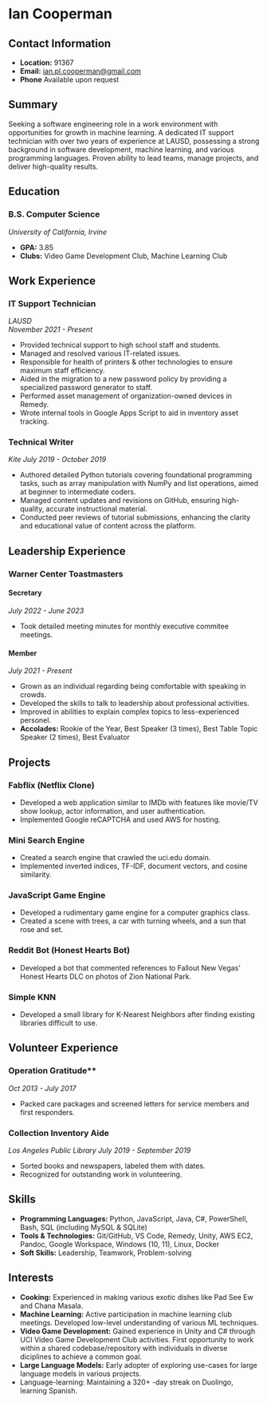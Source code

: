 # Ian Cooperman

## Contact Information
- **Location:** 91367
- **Email:** ian.pl.cooperman@gmail.com
- **Phone** Available upon request

## Summary
Seeking a software engineering role in a work environment with opportunities for growth in machine learning. A dedicated IT support technician with over two years of experience at LAUSD, possessing a strong background in software development, machine learning, and various programming languages. Proven ability to lead teams, manage projects, and deliver high-quality results.

## Education
### B.S. Computer Science
*University of California, Irvine*
- **GPA:** 3.85
- **Clubs:** Video Game Development Club, Machine Learning Club

## Work Experience
### IT Support Technician  
*LAUSD*  
*November 2021 - Present*
- Provided technical support to high school staff and students.
- Managed and resolved various IT-related issues.
- Responsible for health of printers & other technologies to ensure maximum staff efficiency.
- Aided in the migration to a new password policy by providing a specialized password generator to staff.
- Performed asset management of organization-owned devices in Remedy.
- Wrote internal tools in Google Apps Script to aid in inventory asset tracking.

### Technical Writer
*Kite*
*July 2019 - October 2019*
- Authored detailed Python tutorials covering foundational programming tasks, such as array manipulation with NumPy and list operations, aimed at beginner to intermediate coders.
- Managed content updates and revisions on GitHub, ensuring high-quality, accurate instructional material.
- Conducted peer reviews of tutorial submissions, enhancing the clarity and educational value of content across the platform.

## Leadership Experience
### Warner Center Toastmasters
#### Secretary
*July 2022 - June 2023*
- Took detailed meeting minutes for monthly executive commitee meetings.
#### Member
*July 2021 - Present*
- Grown as an individual regarding being comfortable with speaking in crowds.
- Developed the skills to talk to leadership about professional activities.
- Improved in abilities to explain complex topics to less-experienced personel.
- **Accolades:** Rookie of the Year, Best Speaker (3 times), Best Table Topic Speaker (2 times), Best Evaluator

## Projects
### Fabflix (Netflix Clone)
- Developed a web application similar to IMDb with features like movie/TV show lookup, actor information, and user authentication.
- Implemented Google reCAPTCHA and used AWS for hosting.

### Mini Search Engine
- Created a search engine that crawled the uci.edu domain.
- Implemented inverted indices, TF-IDF, document vectors, and cosine similarity.

### JavaScript Game Engine
- Developed a rudimentary game engine for a computer graphics class.
- Created a scene with trees, a car with turning wheels, and a sun that rose and set.

### Reddit Bot (Honest Hearts Bot)
- Developed a bot that commented references to Fallout New Vegas' Honest Hearts DLC on photos of Zion National Park.

### Simple KNN
- Developed a small library for K-Nearest Neighbors after finding existing libraries difficult to use.

## Volunteer Experience
### Operation Gratitude**
*Oct 2013 - July 2017*
- Packed care packages and screened letters for service members and first responders.

### Collection Inventory Aide
*Los Angeles Public Library*
*July 2019 - September 2019*
- Sorted books and newspapers, labeled them with dates.
- Recognized for outstanding work in volunteering.

## Skills
- **Programming Languages:** Python, JavaScript, Java, C#, PowerShell, Bash, SQL (including MySQL & SQLite)
- **Tools & Technologies:** Git/GitHub, VS Code, Remedy, Unity, AWS EC2, Pandoc, Google Workspace, Windows (10, 11), Linux, Docker
- **Soft Skills:** Leadership, Teamwork, Problem-solving

## Interests
- **Cooking:** Experienced in making various exotic dishes like Pad See Ew and Chana Masala.
- **Machine Learning:** Active participation in machine learning club meetings. Developed low-level understanding of various ML techniques.
- **Video Game Development:** Gained experience in Unity and C# through UCI Video Game Development Club activities. First opportunity to work within a shared codebase/repository with individuals in diverse diciplines to achieve a common goal.
- **Large Language Models:** Early adopter of exploring use-cases for large language models in various projects.
- Language-learning: Maintaining a 320+ -day streak on Duolingo, learning Spanish.
